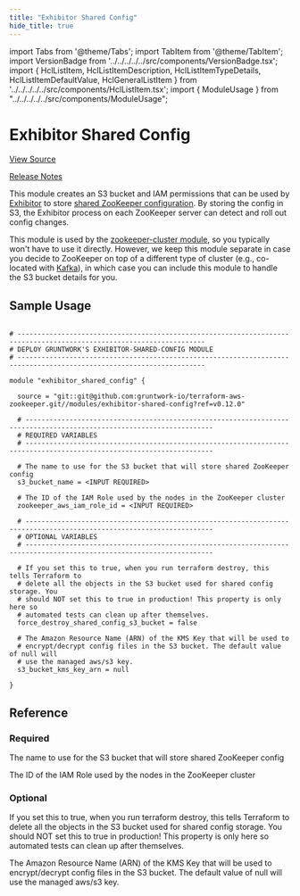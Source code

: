 ```yaml
---
title: "Exhibitor Shared Config"
hide_title: true
---
```


import Tabs from '@theme/Tabs';
import TabItem from '@theme/TabItem';
import VersionBadge from '../../../../../src/components/VersionBadge.tsx';
import { HclListItem, HclListItemDescription, HclListItemTypeDetails, HclListItemDefaultValue, HclGeneralListItem } from '../../../../../src/components/HclListItem.tsx';
import { ModuleUsage } from "../../../../../src/components/ModuleUsage";

<VersionBadge repoTitle="ZooKeeper" version="0.12.0" />

# Exhibitor Shared Config

<a href="https://github.com/gruntwork-io/terraform-aws-zookeeper/tree/main/modules/exhibitor-shared-config" className="link-button" title="View the source code for this module in GitHub.">View Source</a>

<a href="https://github.com/gruntwork-io/terraform-aws-zookeeper/releases?q=" className="link-button" title="Release notes for only the service catalog versions which impacted this service.">Release Notes</a>

This module creates an S3 bucket and IAM permissions that can be used by
[Exhibitor](https://github.com/soabase/exhibitor/) to store [shared ZooKeeper
configuration](https://github.com/soabase/exhibitor/wiki/Shared-Configuration). By storing the config in S3, the
Exhibitor process on each ZooKeeper server can detect and roll out config changes.

This module is used by the [zookeeper-cluster module](https://github.com/gruntwork-io/terraform-aws-zookeeper/tree/main/modules/zookeeper-cluster), so you typically won't have to use
it directly. However, we keep this module separate in case you decide to ZooKeeper on top of a different type of
cluster (e.g., co-located with [Kafka](https://github.com/gruntwork-io/terraform-aws-kafka)), in which case you can include
this module to handle the S3 bucket details for you.

## Sample Usage

<ModuleUsage>

```hcl title="main.tf"

# ---------------------------------------------------------------------------------------------------------------------
# DEPLOY GRUNTWORK'S EXHIBITOR-SHARED-CONFIG MODULE
# ---------------------------------------------------------------------------------------------------------------------

module "exhibitor_shared_config" {

  source = "git::git@github.com:gruntwork-io/terraform-aws-zookeeper.git//modules/exhibitor-shared-config?ref=v0.12.0"

  # ---------------------------------------------------------------------------------------------------------------------
  # REQUIRED VARIABLES
  # ---------------------------------------------------------------------------------------------------------------------

  # The name to use for the S3 bucket that will store shared ZooKeeper config
  s3_bucket_name = <INPUT REQUIRED>

  # The ID of the IAM Role used by the nodes in the ZooKeeper cluster
  zookeeper_aws_iam_role_id = <INPUT REQUIRED>

  # ---------------------------------------------------------------------------------------------------------------------
  # OPTIONAL VARIABLES
  # ---------------------------------------------------------------------------------------------------------------------

  # If you set this to true, when you run terraform destroy, this tells Terraform to
  # delete all the objects in the S3 bucket used for shared config storage. You
  # should NOT set this to true in production! This property is only here so
  # automated tests can clean up after themselves.
  force_destroy_shared_config_s3_bucket = false

  # The Amazon Resource Name (ARN) of the KMS Key that will be used to
  # encrypt/decrypt config files in the S3 bucket. The default value of null will
  # use the managed aws/s3 key.
  s3_bucket_kms_key_arn = null

}

```

</ModuleUsage>




## Reference

<Tabs>
<TabItem value="inputs" label="Inputs" default>

### Required

<HclListItem name="s3_bucket_name" requirement="required" type="string">
<HclListItemDescription>

The name to use for the S3 bucket that will store shared ZooKeeper config

</HclListItemDescription>
</HclListItem>

<HclListItem name="zookeeper_aws_iam_role_id" requirement="required" type="string">
<HclListItemDescription>

The ID of the IAM Role used by the nodes in the ZooKeeper cluster

</HclListItemDescription>
</HclListItem>

### Optional

<HclListItem name="force_destroy_shared_config_s3_bucket" requirement="optional" type="bool">
<HclListItemDescription>

If you set this to true, when you run terraform destroy, this tells Terraform to delete all the objects in the S3 bucket used for shared config storage. You should NOT set this to true in production! This property is only here so automated tests can clean up after themselves.

</HclListItemDescription>
<HclListItemDefaultValue defaultValue="false"/>
</HclListItem>

<HclListItem name="s3_bucket_kms_key_arn" requirement="optional" type="string">
<HclListItemDescription>

The Amazon Resource Name (ARN) of the KMS Key that will be used to encrypt/decrypt config files in the S3 bucket. The default value of null will use the managed aws/s3 key.

</HclListItemDescription>
<HclListItemDefaultValue defaultValue="null"/>
</HclListItem>

</TabItem>
<TabItem value="outputs" label="Outputs">

<HclListItem name="s3_bucket_arn">
</HclListItem>

</TabItem>
</Tabs>


<!-- ##DOCS-SOURCER-START
{
  "originalSources": [
    "https://github.com/gruntwork-io/terraform-aws-zookeeper/tree/main/modules/exhibitor-shared-config/readme.md",
    "https://github.com/gruntwork-io/terraform-aws-zookeeper/tree/main/modules/exhibitor-shared-config/variables.tf",
    "https://github.com/gruntwork-io/terraform-aws-zookeeper/tree/main/modules/exhibitor-shared-config/outputs.tf"
  ],
  "sourcePlugin": "module-catalog-api",
  "hash": "02a69f51e8b2fcc7dfee399f68a404c2"
}
##DOCS-SOURCER-END -->
